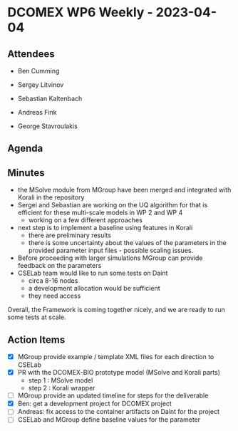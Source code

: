 # DCOMEX WP6 Weekly - 2023-04-04

## Attendees

* Ben Cumming
* Sergey Litvinov
* Sebastian Kaltenbach
* Andreas Fink

* George Stavroulakis

## Agenda

## Minutes

- the MSolve module from MGroup have been merged and integrated with Korali in the repository
- Sergei and Sebastian are working on the UQ algorithm for that is efficient for these multi-scale models in WP 2 and WP 4
    - working on a few different approaches
- next step is to implement a baseline using features in Korali
    - there are preliminary results
    - there is some uncertainty about the values of the parameters in the provided parameter input files - possible scaling issues.
- Before proceeding with larger simulations MGroup can provide feedback on the parameters
- CSELab team would like to run some tests on Daint
    - circa 8-16 nodes
    - a development allocation would be sufficient
    - they need access

Overall, the Framework is coming together nicely, and we are ready to run some tests at scale.

## Action Items

- [x] MGroup provide example / template XML files for each direction to CSELab
- [x] PR with the DCOMEX-BIO prototype model (MSolve and Korali parts)
    - step 1 : MSolve model
    - step 2 : Korali wrapper
- [ ] MGroup provide an updated timeline for steps for the deliverable
- [x] Ben: get a development project for DCOMEX project
- [ ] Andreas: fix access to the container artifacts on Daint for the project
- [ ] CSELab and MGroup define baseline values for the parameter
